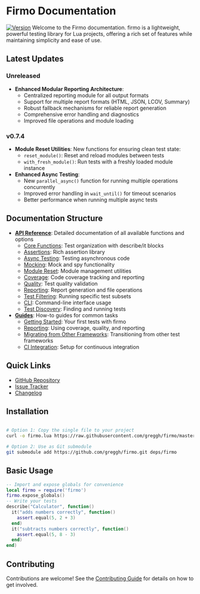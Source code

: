 # Firmo Documentation

[![Version](https://img.shields.io/badge/Version-0.7.4-blue?style=flat-square)](https://github.com/greggh/firmo/releases/tag/v0.7.4)
Welcome to the Firmo documentation. firmo is a lightweight, powerful testing library for Lua projects, offering a rich set of features while maintaining simplicity and ease of use.

## Latest Updates

### Unreleased

- **Enhanced Modular Reporting Architecture**:
  - Centralized reporting module for all output formats
  - Support for multiple report formats (HTML, JSON, LCOV, Summary)
  - Robust fallback mechanisms for reliable report generation
  - Comprehensive error handling and diagnostics
  - Improved file operations and module loading

### v0.7.4

- **Module Reset Utilities**: New functions for ensuring clean test state:
  - `reset_module()`: Reset and reload modules between tests
  - `with_fresh_module()`: Run tests with a freshly loaded module instance
- **Enhanced Async Testing**:
  - New `parallel_async()` function for running multiple operations concurrently
  - Improved error handling in `wait_until()` for timeout scenarios
  - Better performance when running multiple async tests

## Documentation Structure

- [**API Reference**](api/README.md): Detailed documentation of all available functions and options
  - [Core Functions](api/core.md): Test organization with describe/it blocks
  - [Assertions](api/assertions.md): Rich assertion library
  - [Async Testing](api/async.md): Testing asynchronous code
  - [Mocking](api/mocking.md): Mock and spy functionality
  - [Module Reset](api/module_reset.md): Module management utilities
  - [Coverage](api/coverage.md): Code coverage tracking and reporting
  - [Quality](api/quality.md): Test quality validation
  - [Reporting](api/reporting.md): Report generation and file operations
  - [Test Filtering](api/filtering.md): Running specific test subsets
  - [CLI](api/cli.md): Command-line interface usage
  - [Test Discovery](api/discovery.md): Finding and running tests
- [**Guides**](guides/README.md): How-to guides for common tasks
  - [Getting Started](guides/getting-started.md): Your first tests with firmo
  - [Reporting](guides/reporting.md): Using coverage, quality, and reporting
  - [Migrating from Other Frameworks](guides/migrating.md): Transitioning from other test frameworks
  - [CI Integration](guides/ci_integration.md): Setup for continuous integration

## Quick Links

- [GitHub Repository](https://github.com/greggh/firmo)
- [Issue Tracker](https://github.com/greggh/firmo/issues)
- [Changelog](https://github.com/greggh/firmo/blob/main/CHANGELOG.md)

## Installation

```bash

# Option 1: Copy the single file to your project
curl -o firmo.lua https://raw.githubusercontent.com/greggh/firmo/master/firmo.lua

# Option 2: Use as Git submodule
git submodule add https://github.com/greggh/firmo.git deps/firmo

```

## Basic Usage

```lua
-- Import and expose globals for convenience
local firmo = require('firmo')
firmo.expose_globals()
-- Write your tests
describe("Calculator", function()
  it("adds numbers correctly", function()
    assert.equal(5, 2 + 3)
  end)
  it("subtracts numbers correctly", function()
    assert.equal(5, 8 - 3)
  end)
end)

```

## Contributing

Contributions are welcome! See the [Contributing Guide](https://github.com/greggh/firmo/blob/main/CONTRIBUTING.md) for details on how to get involved.
